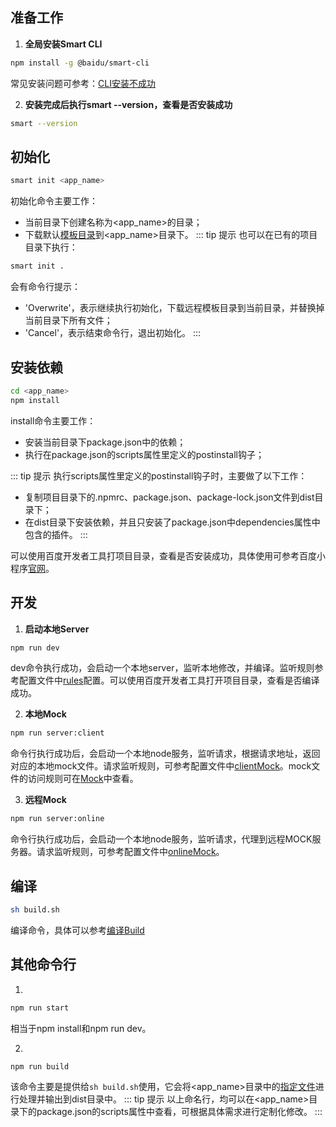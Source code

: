 ## 准备工作
1. **全局安装Smart CLI**
```sh
npm install -g @baidu/smart-cli
```
常见安装问题可参考：[CLI安装不成功](/question#CLI安装不成功)

2. **安装完成后执行smart --version，查看是否安装成功**
```sh
smart --version
```
## 初始化
```sh
smart init <app_name>
```
初始化命令主要工作：
- 当前目录下创建名称为<app_name>的目录；
- 下载默认[模板目录](/menu/menu)到<app_name>目录下。
::: tip 提示
也可以在已有的项目目录下执行：
```sh
smart init .
```
会有命令行提示：
- 'Overwrite'，表示继续执行初始化，下载远程模板目录到当前目录，并替换掉当前目录下所有文件；
- 'Cancel'，表示结束命令行，退出初始化。
:::

## 安装依赖
```sh
cd <app_name>
npm install
```
install命令主要工作：
- 安装当前目录下package.json中的依赖；
- 执行在package.json的scripts属性里定义的postinstall钩子；

::: tip 提示
执行scripts属性里定义的postinstall钩子时，主要做了以下工作：
- 复制项目目录下的.npmrc、package.json、package-lock.json文件到dist目录下；
- 在dist目录下安装依赖，并且只安装了package.json中dependencies属性中包含的插件。
:::

可以使用百度开发者工具打项目目录，查看是否安装成功，具体使用可参考百度小程序[官网](https://smartprogram.baidu.com/developer/index.html)。

## 开发
1. **启动本地Server**
```sh
npm run dev
```
dev命令执行成功，会启动一个本地server，监听本地修改，并编译。监听规则参考配置文件中[rules](/config#rules)配置。可以使用百度开发者工具打开项目目录，查看是否编译成功。

2. **本地Mock**
```sh
npm run server:client
```
命令行执行成功后，会启动一个本地node服务，监听请求，根据请求地址，返回对应的本地mock文件。请求监听规则，可参考配置文件中[clientMock](/config#clientMock)。mock文件的访问规则可在[Mock](/menu/mock)中查看。

3. **远程Mock**
```sh
npm run server:online
```
命令行执行成功后，会启动一个本地node服务，监听请求，代理到远程MOCK服务器。请求监听规则，可参考配置文件中[onlineMock](/config#onlineMock)。

## 编译
```sh
sh build.sh
```
编译命令，具体可以参考[编译Build](/menu/build)

## 其他命令行
1.
```sh
npm run start
```
相当于npm install和npm run dev。

2.
```sh
npm run build
```
该命令主要是提供给``` sh build.sh ```使用，它会将<app_name>目录中的[指定文件](/config#rules)进行处理并输出到dist目录中。
::: tip 提示
以上命名行，均可以在<app_name>目录下的package.json的scripts属性中查看，可根据具体需求进行定制化修改。
:::

